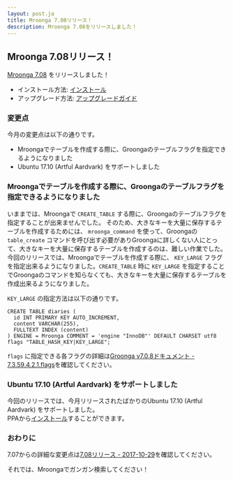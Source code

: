 ```yaml
---
layout: post.ja
title: Mroonga 7.08リリース！
description: Mroonga 7.08をリリースしました！
---
```


## Mroonga 7.08リリース！

[Mroonga 7.08](/ja/docs/news.html#release-7.08) をリリースしました！

  * インストール方法: [インストール](/ja/docs/install.html)
  * アップグレード方法: [アップグレードガイド](/ja/docs/upgrade.html)

### 変更点

今月の変更点は以下の通りです。

  * Mroongaでテーブルを作成する際に、Groongaのテーブルフラグを指定できるようになりました
  * Ubuntu 17.10 (Artful Aardvark) をサポートしました

### Mroongaでテーブルを作成する際に、Groongaのテーブルフラグを指定できるようになりました

いままでは、Mroongaで `CREATE_TABLE` する際に、Groongaのテーブルフラグを指定することが出来ませんでした。
そのため、大きなキーを大量に保存するテーブルを作成するためには、 `mroonga_command` を使って、Groongaの `table_create` コマンドを呼び出す必要がありGroongaに詳しくない人にとって、大きなキーを大量に保存するテーブルを作成するのは、難しい作業でした。
今回のリリースでは、Mroongaでテーブルを作成する際に、 `KEY_LARGE` フラグを指定出来るようになりました。`CREATE_TABLE` 時に `KEY_LARGE` を指定することでGroongaのコマンドを知らなくても、大きなキーを大量に保存するテーブルを作成出来るようになりました。

`KEY_LARGE` の指定方法は以下の通りです。

    CREATE TABLE diaries (
      id INT PRIMARY KEY AUTO_INCREMENT,
      content VARCHAR(255),
      FULLTEXT INDEX (content)
    ) ENGINE = Mroonga COMMENT = 'engine "InnoDB"' DEFAULT CHARSET utf8 flags "TABLE_HASH_KEY|KEY_LARGE";

`flags` に指定できる各フラグの詳細は[Groonga v7.0.8ドキュメント - 7.3.59.4.2.1.flags](http://groonga.org/ja/docs/reference/commands/table_create.html#flags)を確認してください。

### Ubuntu 17.10 (Artful Aardvark) をサポートしました

今回のリリースでは、今月リリースされたばかりのUbuntu 17.10 (Artful Aardvark) をサポートしました。  
PPAから[インストール](/ja/install/ubuntu.html)することができます。

### おわりに

7.07からの詳細な変更点は[7.08リリース - 2017-10-29](/ja/docs/news.html#release-7.08)を確認してください。

それでは、Mroongaでガンガン検索してください！
